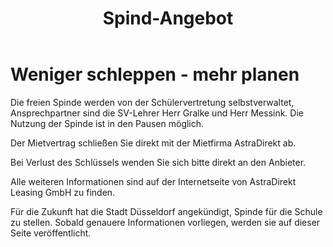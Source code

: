 ﻿---
layout: default
title:  "Spind-Angebot"
published: true
---



# Weniger schleppen - mehr planen

Die freien Spinde werden von der Schülervertretung selbstverwaltet, Ansprechpartner sind die SV-Lehrer Herr Gralke und Herr Messink. Die Nutzung der Spinde ist in den Pausen möglich.

Der Mietvertrag schließen Sie direkt mit der Mietfirma AstraDirekt ab.

Bei Verlust des Schlüssels wenden Sie sich bitte direkt an den Anbieter.

Alle weiteren Informationen sind auf der Internetseite von AstraDirekt Leasing GmbH zu finden.

Für die Zukunft hat die Stadt Düsseldorf angekündigt, Spinde für die Schule zu stellen. Sobald genauere Informationen vorliegen, werden sie auf dieser Seite veröffentlicht.

